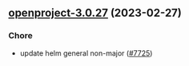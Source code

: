 

## [openproject-3.0.27](https://github.com/succelle/charts/compare/openproject-3.0.26...openproject-3.0.27) (2023-02-27)

### Chore

- update helm general non-major ([#7725](https://github.com/succelle/charts/issues/7725))
  
  